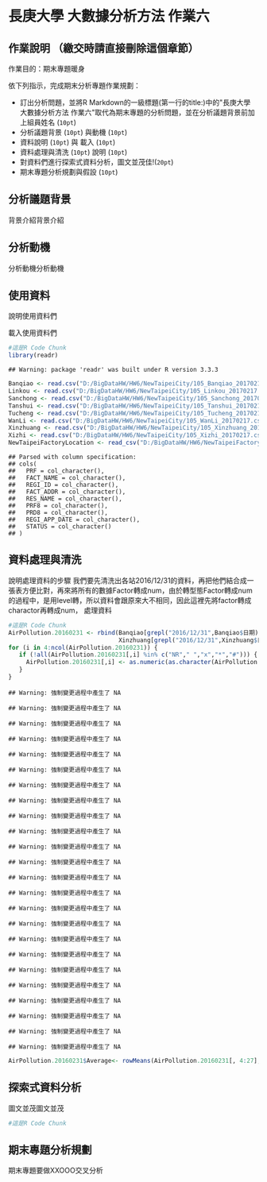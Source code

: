 長庚大學 大數據分析方法 作業六
================

作業說明 （繳交時請直接刪除這個章節）
-------------------------------------

作業目的：期末專題暖身

依下列指示，完成期末分析專題作業規劃：

-   訂出分析問題，並將R Markdown的一級標題(第一行的title:)中的"長庚大學 大數據分析方法 作業六"取代為期末專題的分析問題，並在分析議題背景前加上組員姓名 (`10pt`)
-   分析議題背景 (`10pt`) 與動機 (`10pt`)
-   資料說明 (`10pt`) 與 載入 (`10pt`)
-   資料處理與清洗 (`10pt`) 說明 (`10pt`)
-   對資料們進行探索式資料分析，圖文並茂佳!(`20pt`)
-   期末專題分析規劃與假設 (`10pt`)

分析議題背景
------------

背景介紹背景介紹

分析動機
--------

分析動機分析動機

使用資料
--------

說明使用資料們

載入使用資料們

``` r
#這是R Code Chunk
library(readr)
```

    ## Warning: package 'readr' was built under R version 3.3.3

``` r
Banqiao <- read.csv("D:/BigDataHW/HW6/NewTaipeiCity/105_Banqiao_20170217.csv")
Linkou <- read.csv("D:/BigDataHW/HW6/NewTaipeiCity/105_Linkou_20170217.csv")
Sanchong <- read.csv("D:/BigDataHW/HW6/NewTaipeiCity/105_Sanchong_20170217.csv")
Tanshui <- read.csv("D:/BigDataHW/HW6/NewTaipeiCity/105_Tanshui_20170217.csv")
Tucheng <- read.csv("D:/BigDataHW/HW6/NewTaipeiCity/105_Tucheng_20170217.csv")
WanLi <- read.csv("D:/BigDataHW/HW6/NewTaipeiCity/105_WanLi_20170217.csv")
Xinzhuang <- read.csv("D:/BigDataHW/HW6/NewTaipeiCity/105_Xinzhuang_20170217.csv")
Xizhi <- read.csv("D:/BigDataHW/HW6/NewTaipeiCity/105_Xizhi_20170217.csv")
NewTaipeiFactoryLocation <- read_csv("D:/BigDataHW/HW6/NewTaipeiFactoryLocation_0002336861720153000188.csv")
```

    ## Parsed with column specification:
    ## cols(
    ##   PRF = col_character(),
    ##   FACT_NAME = col_character(),
    ##   REGI_ID = col_character(),
    ##   FACT_ADDR = col_character(),
    ##   RES_NAME = col_character(),
    ##   PRF8 = col_character(),
    ##   PRD8 = col_character(),
    ##   REGI_APP_DATE = col_character(),
    ##   STATUS = col_character()
    ## )

資料處理與清洗
--------------

說明處理資料的步驟 我們要先清洗出各站2016/12/31的資料，再把他們結合成一張表方便比對，再來將所有的數據Factor轉成num，由於轉型態Factor轉成num的過程中，是用level轉，所以資料會跟原來大不相同，因此這裡先將factor轉成charactor再轉成num， 處理資料

``` r
#這是R Code Chunk
AirPollution.20160231 <- rbind(Banqiao[grepl("2016/12/31",Banqiao$日期),],    Linkou[grepl("2016/12/31",Linkou$日期),],                                                Sanchong[grepl("2016/12/31",Sanchong$日期),],  Tanshui[grepl("2016/12/31",Tanshui$日期),],                                              Tucheng[grepl("2016/12/31",Tucheng$日期),],    WanLi[grepl("2016/12/31",WanLi$日期),],
                               Xinzhuang[grepl("2016/12/31",Xinzhuang$日期),],Xizhi[grepl("2016/12/31",Xizhi$日期),])
for (i in 4:ncol(AirPollution.20160231)) {
   if (!all(AirPollution.20160231[,i] %in% c("NR"," ","x","*","#"))) {
     AirPollution.20160231[,i] <- as.numeric(as.character(AirPollution.20160231[,i]))
   }
}
```

    ## Warning: 強制變更過程中產生了 NA

    ## Warning: 強制變更過程中產生了 NA

    ## Warning: 強制變更過程中產生了 NA

    ## Warning: 強制變更過程中產生了 NA

    ## Warning: 強制變更過程中產生了 NA

    ## Warning: 強制變更過程中產生了 NA

    ## Warning: 強制變更過程中產生了 NA

    ## Warning: 強制變更過程中產生了 NA

    ## Warning: 強制變更過程中產生了 NA

    ## Warning: 強制變更過程中產生了 NA

    ## Warning: 強制變更過程中產生了 NA

    ## Warning: 強制變更過程中產生了 NA

    ## Warning: 強制變更過程中產生了 NA

    ## Warning: 強制變更過程中產生了 NA

    ## Warning: 強制變更過程中產生了 NA

    ## Warning: 強制變更過程中產生了 NA

    ## Warning: 強制變更過程中產生了 NA

    ## Warning: 強制變更過程中產生了 NA

    ## Warning: 強制變更過程中產生了 NA

    ## Warning: 強制變更過程中產生了 NA

    ## Warning: 強制變更過程中產生了 NA

    ## Warning: 強制變更過程中產生了 NA

    ## Warning: 強制變更過程中產生了 NA

    ## Warning: 強制變更過程中產生了 NA

``` r
AirPollution.20160231$Average<- rowMeans(AirPollution.20160231[, 4:27],na.rm = TRUE)
```

探索式資料分析
--------------

圖文並茂圖文並茂

``` r
#這是R Code Chunk
```

期末專題分析規劃
----------------

期末專題要做XXOOO交叉分析
